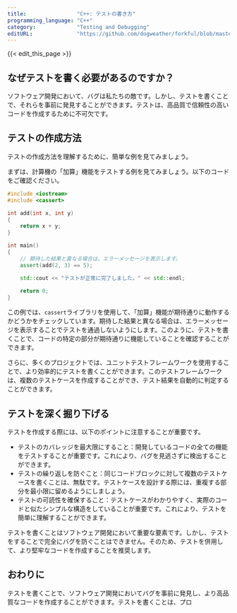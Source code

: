 ```yaml
---
title:                "C++: テストの書き方"
programming_language: "C++"
category:             "Testing and Debugging"
editURL:              "https://github.com/dogweather/forkful/blob/master/content/ja/cpp/writing-tests.md"
---
```


{{< edit_this_page >}}

## なぜテストを書く必要があるのですか？

ソフトウェア開発において、バグは私たちの敵です。しかし、テストを書くことで、それらを事前に発見することができます。テストは、高品質で信頼性の高いコードを作成するために不可欠です。

## テストの作成方法

テストの作成方法を理解するために、簡単な例を見てみましょう。

まずは、計算機の「加算」機能をテストする例を見てみましょう。以下のコードをご確認ください。

```C++
#include <iostream>
#include <cassert>

int add(int x, int y)
{
    return x + y;
}

int main()
{
    // 期待した結果と異なる場合は、エラーメッセージを表示します。
    assert(add(2, 3) == 5);

    std::cout << "テストが正常に完了しました。" << std::endl;
    
    return 0;
}
```

この例では、```cassert```ライブラリを使用して、「加算」機能が期待通りに動作するかどうかをチェックしています。期待した結果と異なる場合は、エラーメッセージを表示することでテストを通過しないようにします。このように、テストを書くことで、コードの特定の部分が期待通りに機能していることを確認することができます。

さらに、多くのプロジェクトでは、ユニットテストフレームワークを使用することで、より効率的にテストを書くことができます。このテストフレームワークは、複数のテストケースを作成することができ、テスト結果を自動的に判定することができます。

## テストを深く掘り下げる

テストを作成する際には、以下のポイントに注意することが重要です。

- テストのカバレッジを最大限にすること：開発しているコードの全ての機能をテストすることが重要です。これにより、バグを見逃さずに検出することができます。
- テストの繰り返しを防ぐこと：同じコードブロックに対して複数のテストケースを書くことは、無駄です。テストケースを設計する際には、重複する部分を最小限に留めるようにしましょう。
- テストの可読性を確保すること：テストケースがわかりやすく、実際のコードと似たシンプルな構造をしていることが重要です。これにより、テストを簡単に理解することができます。

テストを書くことはソフトウェア開発において重要な要素です。しかし、テストをすることで完全にバグを防ぐことはできません。そのため、テストを併用して、より堅牢なコードを作成することを推奨します。

## おわりに

テストを書くことで、ソフトウェア開発においてバグを事前に発見し、より高品質なコードを作成することができます。テストを書くことは、プロ
